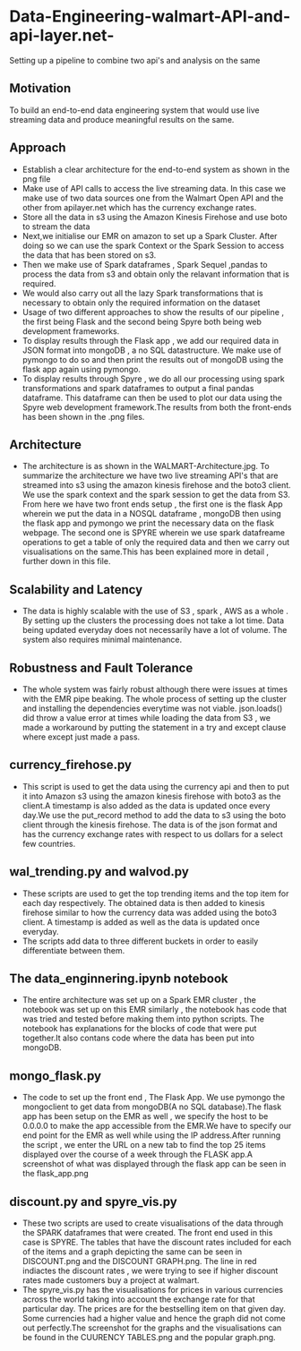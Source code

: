 # Data-Engineering-walmart-API-and-api-layer.net-
Setting up a pipeline to combine two api's and analysis on the same
## Motivation
To build an end-to-end data engineering system that would use live streaming data and produce meaningful results on the same.

## Approach 
- Establish a clear architecture for the end-to-end system as shown in the png file
- Make use of API calls to access the live streaming data. In this case we make use of two data sources one from the Walmart Open API and the other from apilayer.net which has the currency exchange rates.
- Store all the data in s3 using the Amazon Kinesis Firehose and use boto to stream the data
- Next,we initialise our EMR on amazon to set up a Spark Cluster. After doing so we can use the spark Context or the Spark      Session to access the data that has been stored on s3.
- Then we make use of Spark dataframes , Spark Sequel ,pandas to process the data from s3 and obtain only the relavant information that is required.
- We would also carry out all the lazy Spark transformations that is necessary to obtain only the required information on the dataset
- Usage of two different approaches to show the results of our pipeline , the first being Flask and the second being Spyre both being web development frameworks.
- To display results through the Flask app , we add our required data in JSON format into mongoDB , a no SQL datastructure. We make use of pymongo to do so and then print the results out of mongoDB using the flask app again using pymongo.
- To display results through Spyre , we do all our processing using spark transformations and spark dataframes to output a final pandas dataframe. This dataframe can then be used to plot our data using the Spyre web development framework.The results from both the front-ends has been shown in the .png files.

## Architecture
- The architecture is as shown in the WALMART-Architecture.jpg. To summarize the architecture we have two live streaming API's that are streamed into s3 using the amazon kinesis firehose and the boto3 client. We use the spark context and the spark session to get the data from S3. From here we have two front ends setup , the first one is the flask App wherein we put the data in a NOSQL dataframe , mongoDB then using the flask app and pymongo we print the necessary data on the flask webpage. The second one is SPYRE wherein we use spark datafreame operations to get a table of only the required data and then we carry out visualisations on the same.This has been explained more in detail , further down in this file.

## Scalability and Latency 
- The data is highly scalable with the use of S3 , spark , AWS as a whole . By setting up the clusters the processing does not take a lot time. Data being updated everyday does not necessarily have a lot of volume. The system also requires minimal maintenance.

## Robustness and Fault Tolerance
- The whole system was fairly robust although there were issues at times with the EMR pipe beaking. The whole process of setting up the cluster and installing the dependencies everytime was not viable. json.loads() did throw a value error at times while loading the data from S3 , we made a workaround by putting the statement in a try and except clause where except just made a pass.

## currency_firehose.py
- This script is used to get the data using the currency api and then to put it into Amazon s3 using the amazon kinesis firehose with boto3 as the client.A timestamp is also added as the data is updated once every day.We use the put_record method to add the data to s3 using the boto client through the kinesis firehose. The data is of the json format and has the currency exchange rates with respect to us dollars for a select few countries.

## wal_trending.py and walvod.py
- These scripts are used to get the top trending items and the top item for each day respectively. The obtained data is then added to kinesis firehose similar to how the currency data was added using the boto3 client. A timestamp is added as well as the data is updated once everyday.
- The scripts add data to three different buckets in order to easily differentiate between them.

## The data_enginnering.ipynb notebook
- The entire architecture was set up on a Spark EMR cluster , the notebook was set up on this EMR similarly , the notebook has code that was tried and tested before making them into python scripts. The notebook has explanations for the blocks of code that were put together.It also contans code where the data has been put into mongoDB.

## mongo_flask.py
- The code to set up the front end , The Flask App. We use pymongo the mongoclient to get data from mongoDB(A no SQL database).The flask app has been setup on the EMR as well , we specify the host to be 0.0.0.0 to make the app accessible from the EMR.We have to specify our end point for the EMR as well while using the IP address.After running the script , we enter the URL on a new tab to find the top 25 items displayed over the course of a week through the FLASK app.A screenshot of what was displayed through the flask app can be seen in the flask_app.png

## discount.py and spyre_vis.py
- These two scripts are used to create visualisations of the data through the SPARK dataframes that were created. The front end used in this case is SPYRE. The tables that have the discount rates included for each of the items and a graph depicting the same can be seen in DISCOUNT.png and the DISCOUNT GRAPH.png. The line in red indiactes the discount rates , we were trying to see if higher discount rates made customers buy a project at walmart.
- The spyre_vis.py has the visualisations for prices in various currencies across the world taking into account the exchange rate for that particular day. The prices are for the bestselling item on that given day. Some currencies had a higher value and hence the graph did not come out perfectly.The screenshot for the graphs and the visualisations can be found in the CUURENCY TABLES.png and the popular graph.png.
